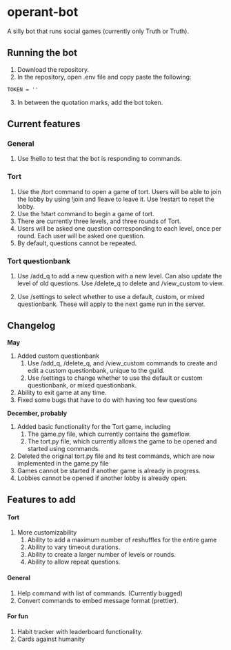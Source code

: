 # operant-bot

A silly bot that runs social games (currently only Truth or Truth).

## Running the bot

1) Download the repository.
2) In the repository, open .env file and copy paste the following:
```
TOKEN = ''
```
3) In between the quotation marks, add the bot token.

## Current features
### General
1) Use !hello to test that the bot is responding to commands.

### Tort
1) Use the /tort command to open a game of tort. Users will be able to join the lobby by using !join and !leave to leave it. Use !restart to reset the lobby.
2) Use the !start command to begin a game of tort.
3) There are currently three levels, and three rounds of Tort. 
4) Users will be asked one question corresponding to each level, once per round. Each user will be asked one question. 
5) By default, questions cannot be repeated.

### Tort questionbank
1) Use /add_q to add a new question with a new level. Can also update the level of old questions. Use /delete_q to delete and /view_custom to view.
2. Use /settings to select whether to use a default, custom, or mixed questionbank. These will apply to the next game run in the server.

## Changelog
**May**
1) Added custom questionbank
    1. Use /add_q, /delete_q, and /view_custom commands to create and edit a custom questionbank, unique to the guild.
    2. Use /settings to change whether to use the default or custom questionbank, or mixed questionbank.
2) Ability to exit game at any time.
3) Fixed some bugs that have to do with having too few questions

**December, probably**
1) Added basic functionality for the Tort game, including
    1. The game.py file, which currently contains the gameflow.
    2. The tort.py file, which currently allows the game to be opened and started using commands.
2) Deleted the original tort.py file and its test commands, which are now implemented in the game.py file
3) Games cannot be started if another game is already in progress.
4) Lobbies cannot be opened if another lobby is already open.

## Features to add
#### Tort
1) More customizability
    1. Ability to add a maximum number of reshuffles for the entire game
    2. Ability to vary timeout durations.
    3. Ability to create a larger number of levels or rounds.
    4. Ability to allow repeat questions.

#### General
1) Help command with list of commands. (Currently bugged)
2) Convert commands to embed message format (prettier).

#### For fun
1) Habit tracker with leaderboard functionality.
2) Cards against humanity
